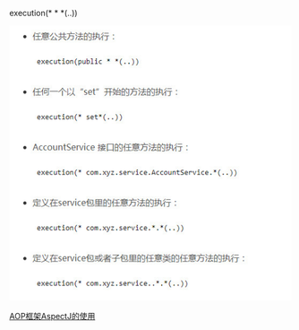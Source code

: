 

execution(* * *(..))


![](https://github.com/fumeidonga/markdownPic/blob/master/designmodel/asceptj.jpg?raw=true)

[AOP框架AspectJ的使用](https://blog.csdn.net/u010375903/article/details/81141813)











